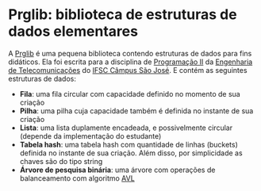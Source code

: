 # Prglib: biblioteca de estruturas de dados elementares

A [Prglib](https://wiki.sj.ifsc.edu.br/wiki/index.php/PRG29003:_Etapa_2:_A_constru%C3%A7%C3%A3o_da_prglib) é uma pequena biblioteca contendo estruturas de dados para fins didáticos. Ela foi escrita para a disciplina de [Programação II](https://wiki.sj.ifsc.edu.br/wiki/index.php/PRG29003:_Introdu%C3%A7%C3%A3o_a_C%2B%2B) da [Engenharia de Telecomunicações](https://wiki.sj.ifsc.edu.br/wiki/index.php/Curso_de_Engenharia_de_Telecomunica%C3%A7%C3%B5es) do [IFSC Câmpus São José](http://www.sj.ifsc.edu.br/). E contém as seguintes estruturas de dados:
* __Fila__: uma fila circular com capacidade definido no momento de sua criação
* __Pilha__: uma pilha cuja capacidade também é definida no instante de sua criação
* __Lista__: uma lista duplamente encadeada, e possivelmente circular (depende da implementação do estudante)
* __Tabela hash__: uma tabela hash com quantidade de linhas (buckets) definida no instante de sua criação. Além disso, por simplicidade as chaves são do tipo string
* __Árvore de pesquisa binária__: uma árvore com operações de balanceamento com algoritmo [AVL](https://en.wikipedia.org/wiki/AVL_tree)